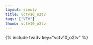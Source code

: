 ```yaml
--- 
layout: sieutv
title: vctv10_o2tv
tags: ["VTV"]
thumb: vctv10_o2tv
---
```

{% include tvadv key="vctv10_o2tv" %}
